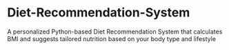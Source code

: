 # Diet-Recommendation-System
A personalized Python-based Diet Recommendation System that calculates BMI and suggests tailored nutrition based on your body type and lifestyle
